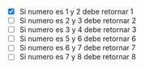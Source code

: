 - [X] Si numero es 1 y 2 debe retornar 1
- [ ] Si numero es 2 y 3 debe retornar 2
- [ ] Si numero es 3 y 4 debe retornar 3
- [ ] Si numero es 5 y 6 debe retornar 6
- [ ] Si numero es 6 y 7 debe retornar 7
- [ ] Si numero es 7 y 8 debe retornar 8
